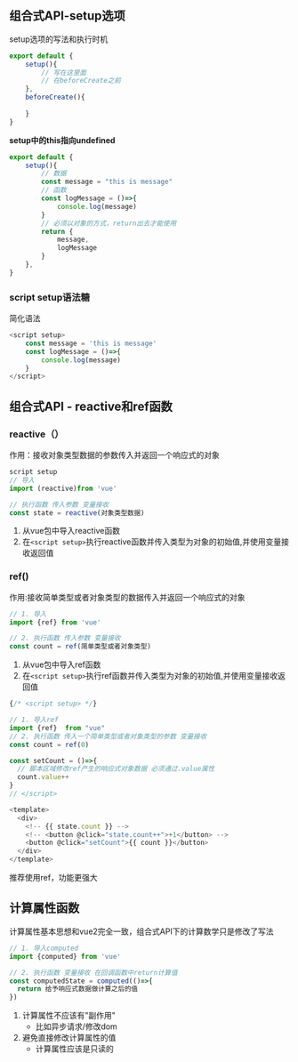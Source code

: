 ## 组合式API-setup选项
setup选项的写法和执行时机
```js
export default {
    setup(){
        // 写在这里面
        // 在beforeCreate之前
    },
    beforeCreate(){
        
    }
}
```

**setup中的this指向undefined**

```js
export default {
    setup(){
        // 数据
        const message = "this is message"
        // 函数
        const logMessage = ()=>{
            console.log(message)
        }
        // 必须以对象的方式，return出去才能使用
        return {
            message,
            logMessage
        }
    },
}

```

### script setup语法糖
简化语法
```js
<script setup>
    const message = 'this is message'
    const logMessage = ()=>{
        console.log(message)
    }
</script>
```

## 组合式API - reactive和ref函数

### reactive（）
作用：接收对象类型数据的参数传入并返回一个响应式的对象

```js
script setup
// 导入
import (reactive)from 'vue'

// 执行函数 传入参数 变量接收
const state = reactive(对象类型数据)

```
1. 从vue包中导入reactive函数
2. 在`<script setup>`执行reactive函数并传入类型为对象的初始值,并使用变量接收返回值

### ref()
作用:接收简单类型或者对象类型的数据传入并返回一个响应式的对象

```js
// 1. 导入
import {ref} from 'vue'

// 2. 执行函数 传入参数 变量接收
const count = ref(简单类型或者对象类型)

```
1. 从vue包中导入ref函数
2. 在`<script setup>`执行ref函数并传入类型为对象的初始值,并使用变量接收返回值

```js
{/* <script setup> */}

// 1. 导入ref
import {ref}  from "vue"
// 2. 执行函数 传入一个简单类型或者对象类型的参数 变量接收
const count = ref(0)

const setCount = ()=>{
  // 脚本区域修改ref产生的响应式对象数据 必须通过.value属性
  count.value++
}
// </script>

<template>
  <div>
    <!-- {{ state.count }} -->
    <!-- <button @click="state.count++">+1</button> -->
    <button @click="setCount">{{ count }}</button>
  </div>
</template>
```

推荐使用ref，功能更强大

## 计算属性函数

计算属性基本思想和vue2完全一致，组合式API下的计算数学只是修改了写法

```js
// 1. 导入computed
import {computed} from 'vue'

// 2. 执行函数 变量接收 在回调函数中return计算值
const computedState = computed(()=>{
  return 给予响应式数据做计算之后的值
})
```

1. 计算属性不应该有"副作用"
   - 比如异步请求/修改dom
2. 避免直接修改计算属性的值
   - 计算属性应该是只读的
